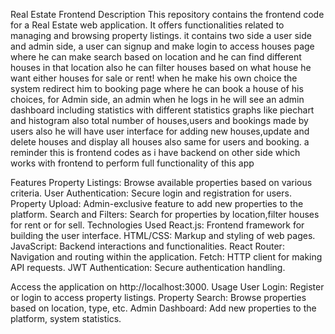 Real Estate Frontend
Description
This repository contains the frontend code for a Real Estate web application. It offers functionalities related to managing and browsing property listings.
it contains two side a user side and admin side, a user can signup and make login to access houses page where he can make search based on location and he can find different houses in that location
also he can filter houses based on what house he want either houses for sale or rent! when he make his own choice the system redirect him to booking page where he can book a house of his choices,
for Admin side, an admin when he logs in he will see an admin dashboard including statistics with different statistics graphs like piechart and histogram also total number of houses,users and bookings made by users
also he will have user interface for adding new houses,update and delete houses and display all houses also same for users and booking. a reminder this is frontend codes as i have backend on other side which works with 
frontend to perform full functionality of this app

Features
Property Listings: Browse available properties based on various criteria.
User Authentication: Secure login and registration for users.
Property Upload: Admin-exclusive feature to add new properties to the platform.
Search and Filters: Search for properties by location,filter houses for rent or for sell.
Technologies Used
React.js: Frontend framework for building the user interface.
HTML/CSS: Markup and styling of web pages.
JavaScript: Backend interactions and functionalities.
React Router: Navigation and routing within the application.
Fetch: HTTP client for making API requests.
JWT Authentication: Secure authentication handling.

Access the application on http://localhost:3000.
Usage
User Login: Register or login to access property listings.
Property Search: Browse properties based on location, type, etc.
Admin Dashboard: Add new properties to the platform, system statistics.